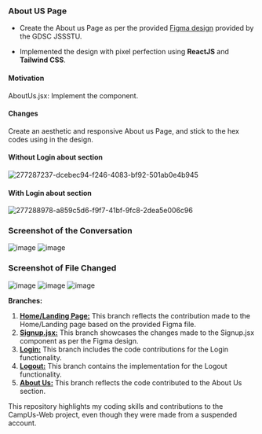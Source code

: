 ### About US Page

- Create the About us Page as per the provided [Figma design](https://www.figma.com/proto/MfbtIqwt0fjPtmWOuQ7yCQ/CampUs?type=design&node-id=12-364&t=9JuB3TEFpHrqwBXt-1&scaling=min-zoom&page-id=0%3A1&starting-point-node-id=12%3A364) provided by the GDSC JSSSTU. 

- Implemented the design with pixel perfection using **ReactJS** and **Tailwind CSS**.

#### Motivation
AboutUs.jsx: Implement the component.

#### Changes
Create an aesthetic and responsive About us Page, and stick to the hex codes using in the design.

#### Without Login about section
  ![277287237-dcebec94-f246-4083-bf92-501ab0e4b945](https://github.com/sumitkrjha/CampUs-Web/assets/167055828/b363ff61-5699-4718-8099-bd79ff0af4b3)

#### With Login about section
  ![277288978-a859c5d6-f9f7-41bf-9fc8-2dea5e006c96](https://github.com/sumitkrjha/CampUs-Web/assets/167055828/b3662307-4a65-43f4-bc5d-b4cdba564b72)


### Screenshot of the Conversation
  ![image](https://github.com/sumitkrjha/CampUs-Web/assets/167055828/fc32f25f-dc20-4a39-aea1-198a0369d3c0)
  ![image](https://github.com/sumitkrjha/CampUs-Web/assets/167055828/77d18b27-6063-453e-9029-61d2cda10fe1)

### Screenshot of File Changed
  ![image](https://github.com/sumitkrjha/CampUs-Web/assets/167055828/dcdfd679-9367-4efe-9386-74baf094f19b)
  ![image](https://github.com/sumitkrjha/CampUs-Web/assets/167055828/2f52d616-90b4-44fa-abb8-55ff0d04199b)
  ![image](https://github.com/sumitkrjha/CampUs-Web/assets/167055828/87eaf883-e89a-41b7-bda6-bc5b942b1b27)


**Branches:**

1. **[Home/Landing Page:](https://github.com/sumitkrjha/CampUs-Web/tree/LandingPage)** This branch reflects the contribution made to the Home/Landing page based on the provided Figma file. 
2. **[Signup.jsx:](https://github.com/sumitkrjha/CampUs-Web/tree/SignupFirebase)** This branch showcases the changes made to the Signup.jsx component as per the Figma design. 
3. **[Login:](https://github.com/sumitkrjha/CampUs-Web/tree/LoginFirebase)** This branch includes the code contributions for the Login functionality. 
4. **[Logout:](https://github.com/sumitkrjha/CampUs-Web/tree/LogoutFunction)** This branch contains the implementation for the Logout functionality. 
5. **[About Us:](https://github.com/sumitkrjha/CampUs-Web/tree/AboutUsPage)** This branch reflects the code contributed to the About Us section.

This repository highlights my coding skills and contributions to the CampUs-Web project, even though they were made from a suspended account.
